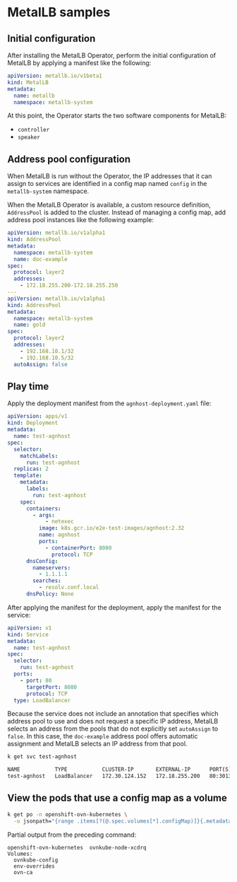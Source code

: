 # MetalLB samples

## Initial configuration

After installing the MetalLB Operator, perform the initial configuration of
MetalLB by applying a manifest like the following:

```yaml
apiVersion: metallb.io/v1beta1
kind: MetalLB
metadata:
  name: metallb
  namespace: metallb-system
```

At this point, the Operator starts the two software components for MetalLB:

- `controller`
- `speaker`

## Address pool configuration

When MetalLB is run without the Operator, the IP addresses that it can assign to
services are identified in a config map named `config` in the `metallb-system`
namespace.

When the MetalLB Operator is available, a custom resource definition,
`AddressPool` is added to the cluster. Instead of managing a config map, add
address pool instances like the following example:

```yaml
apiVersion: metallb.io/v1alpha1
kind: AddressPool
metadata:
  namespace: metallb-system
  name: doc-example
spec:
  protocol: layer2
  addresses:
    - 172.18.255.200-172.18.255.250
---
apiVersion: metallb.io/v1alpha1
kind: AddressPool
metadata:
  namespace: metallb-system
  name: gold
spec:
  protocol: layer2
  addresses:
    - 192.168.10.1/32
    - 192.168.10.5/32
  autoAssign: false
```

## Play time

Apply the deployment manifest from the `agnhost-deployment.yaml` file:

```yaml
apiVersion: apps/v1
kind: Deployment
metadata:
  name: test-agnhost
spec:
  selector:
    matchLabels:
      run: test-agnhost
  replicas: 2
  template:
    metadata:
      labels:
        run: test-agnhost
    spec:
      containers:
        - args:
            - netexec
          image: k8s.gcr.io/e2e-test-images/agnhost:2.32
          name: agnhost
          ports:
            - containerPort: 8080
              protocol: TCP
      dnsConfig:
        nameservers:
          - 1.1.1.1
        searches:
          - resolv.conf.local
      dnsPolicy: None
```

After applying the manifest for the deployment, apply the manifest for the
service:

```yaml
apiVersion: v1
kind: Service
metadata:
  name: test-agnhost
spec:
  selector:
    run: test-agnhost
  ports:
    - port: 80
      targetPort: 8080
      protocol: TCP
  type: LoadBalancer
```

Because the service does not include an annotation that specifies which address
pool to use and does not request a specific IP address, MetalLB selects an
address from the pools that do not explicitly set `autoAssign` to `false`. In
this case, the `doc-example` address pool offers automatic assignment and
MetalLB selects an IP address from that pool.

```bash
k get svc test-agnhost
```

```bash
NAME           TYPE           CLUSTER-IP       EXTERNAL-IP      PORT(S)        AGE
test-agnhost   LoadBalancer   172.30.124.152   172.18.255.200   80:30138/TCP   3h26m
```

## View the pods that use a config map as a volume

```bash
k get po -n openshift-ovn-kubernetes \
  -o jsonpath="{range .items[?(@.spec.volumes[*].configMap)]}{.metadata.namespace}  {.metadata.name}{'\n'}{'Volumes:\n'}{range .spec.volumes[?(@.configMap)]}  {.name}{'\n'}{end}{'\n\n'}{end}"
```

Partial output from the preceding command:

```text
openshift-ovn-kubernetes  ovnkube-node-xcdrq
Volumes:
  ovnkube-config
  env-overrides
  ovn-ca
```
